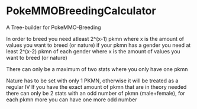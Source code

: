 # PokeMMOBreedingCalculator
A Tree-builder for PokeMMO-Breeding

In order to breed you need atleast 2^(x-1) pkmn where x is the amount of values you want to breed (or nature)
if your pkmn has a gender you need at least 2^(x-2) pkmn of each gender where x is the amount of values you want to breed (or nature)

There can only be a maximum of two stats where you only have one pkmn

Nature has to be set with only 1 PKMN, otherwise it will be treated as a regular IV
If you have the exact amount of pkmn that are in theory needed there can only be 2 stats with an odd number of pkmn (male+female), 
for each pkmn more you can have one more odd number

